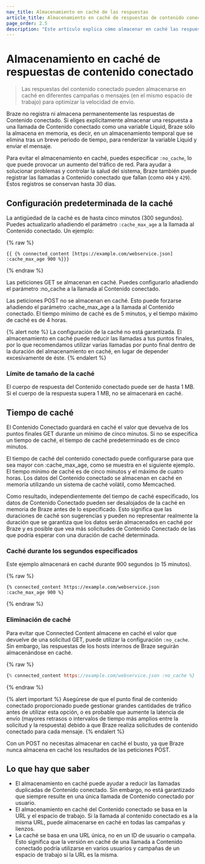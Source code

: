 ```yaml
---
nav_title: Almacenamiento en caché de las respuestas
article_title: Almacenamiento en caché de respuestas de contenido conectado
page_order: 2.5
description: "Este artículo explica cómo almacenar en caché las respuestas del Contenido conectado en diferentes campañas o mensajes en el mismo espacio de trabajo para optimizar la velocidad de envío."
---
```


# Almacenamiento en caché de respuestas de contenido conectado

> Las respuestas del contenido conectado pueden almacenarse en caché en diferentes campañas o mensajes (en el mismo espacio de trabajo) para optimizar la velocidad de envío.

Braze no registra ni almacena permanentemente las respuestas de Contenido conectado. Si eliges explícitamente almacenar una respuesta a una llamada de Contenido conectado como una variable Liquid, Braze sólo la almacena en memoria, es decir, en un almacenamiento temporal que se elimina tras un breve periodo de tiempo, para renderizar la variable Liquid y enviar el mensaje.

Para evitar el almacenamiento en caché, puedes especificar `:no_cache`, lo que puede provocar un aumento del tráfico de red. Para ayudar a solucionar problemas y controlar la salud del sistema, Braze también puede registrar las llamadas a Contenido conectado que fallan (como `404` y `429`). Estos registros se conservan hasta 30 días.

## Configuración predeterminada de la caché

La antigüedad de la caché es de hasta cinco minutos (300 segundos). Puedes actualizarlo añadiendo el parámetro `:cache_max_age` a la llamada al Contenido conectado. Un ejemplo:

{% raw %}
```
{{ {% connected_content [https://example.com/webservice.json] :cache_max_age 900 %}}}
```
{% endraw %}

Las peticiones GET se almacenan en caché. Puedes configurarlo añadiendo el parámetro :no_cache a la llamada al Contenido conectado.

Las peticiones POST no se almacenan en caché. Esto puede forzarse añadiendo el parámetro :cache_max_age a la llamada al Contenido conectado. El tiempo mínimo de caché es de 5 minutos, y el tiempo máximo de caché es de 4 horas.

{% alert note %}
La configuración de la caché no está garantizada. El almacenamiento en caché puede reducir las llamadas a tus puntos finales, por lo que recomendamos utilizar varias llamadas por punto final dentro de la duración del almacenamiento en caché, en lugar de depender excesivamente de éste.
{% endalert %}

### Límite de tamaño de la caché

El cuerpo de respuesta del Contenido conectado puede ser de hasta 1 MB. Si el cuerpo de la respuesta supera 1 MB, no se almacenará en caché.

## Tiempo de caché 

El Contenido Conectado guardará en caché el valor que devuelva de los puntos finales GET durante un mínimo de cinco minutos. Si no se especifica un tiempo de caché, el tiempo de caché predeterminado es de cinco minutos.

El tiempo de caché del contenido conectado puede configurarse para que sea mayor con :cache_max_age, como se muestra en el siguiente ejemplo. El tiempo mínimo de caché es de cinco minutos y el máximo de cuatro horas. Los datos del Contenido conectado se almacenan en caché en memoria utilizando un sistema de caché volátil, como Memcached. 

Como resultado, independientemente del tiempo de caché especificado, los datos de Contenido Conectado pueden ser desalojados de la caché en memoria de Braze antes de lo especificado. Esto significa que las duraciones de caché son sugerencias y pueden no representar realmente la duración que se garantiza que los datos serán almacenados en caché por Braze y es posible que vea más solicitudes de Contenido Conectado de las que podría esperar con una duración de caché determinada.

### Caché durante los segundos especificados

Este ejemplo almacenará en caché durante 900 segundos (o 15 minutos).

{% raw %}
```
{% connected_content https://example.com/webservice.json :cache_max_age 900 %}
```
{% endraw %}

### Eliminación de caché

Para evitar que Connected Content almacene en caché el valor que devuelve de una solicitud GET, puede utilizar la configuración `:no_cache`. Sin embargo, las respuestas de los hosts internos de Braze seguirán almacenándose en caché.

{% raw %}
```js
{% connected_content https://example.com/webservice.json :no_cache %}
```
{% endraw %}

{% alert important %}
Asegúrese de que el punto final de contenido conectado proporcionado puede gestionar grandes cantidades de tráfico antes de utilizar esta opción, o es probable que aumente la latencia de envío (mayores retrasos o intervalos de tiempo más amplios entre la solicitud y la respuesta) debido a que Braze realiza solicitudes de contenido conectado para cada mensaje.
{% endalert %}

Con un POST no necesitas almacenar en caché el busto, ya que Braze nunca almacena en caché los resultados de las peticiones POST.

## Lo que hay que saber

- El almacenamiento en caché puede ayudar a reducir las llamadas duplicadas de Contenido conectado. Sin embargo, no está garantizado que siempre resulte en una única llamada de Contenido conectado por usuario.
- El almacenamiento en caché del Contenido conectado se basa en la URL y el espacio de trabajo. Si la llamada al contenido conectado es a la misma URL, puede almacenarse en caché en todas las campañas y lienzos.
- La caché se basa en una URL única, no en un ID de usuario o campaña. Esto significa que la versión en caché de una llamada a Contenido conectado podría utilizarse en varios usuarios y campañas de un espacio de trabajo si la URL es la misma.
